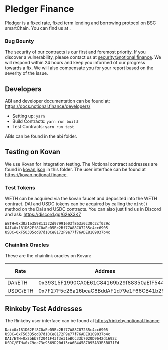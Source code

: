 # Pledger Finance

Pledger is a fixed rate, fixed term lending and borrowing protocol on BSC smartChain. You can find us at .

### Bug Bounty

The security of our contracts is our first and foremost priority. If you discover a vulnerability, please contact us at security@notional.finance. We will respond within 24 hours and keep you informed of our progress towards a fix. We will also compensate you for your report based on the severity of the issue.

## Developers

ABI and developer documentation can be found at: https://docs.notional.finance/developers/

- Setting up: `yarn`
- Build Contracts: `yarn run build`
- Test Contracts: `yarn run test`

ABIs can be found in the abi folder.


## Testing on Kovan

We use Kovan for integration testing. The Notional contract addresses are found in [kovan.json](kovan.json) in this folder. The user interface can be found at https://kovan.notional.finance.

### Test Tokens

WETH can be acquired via the kovan faucet and deposited into the WETH contract. DAI and USDC tokens can be acquired by calling the `mint()` method on the Dai and USDC contracts. You can also just find us in Discord and ask: https://discord.gg/62eX3K7

```
WETH=0xd0a1e359811322d97991e03f863a0c30c2cf029c
DAI=0x181D62Ff8C0aEeD5Bc2Bf77A88C07235c4cc6905
USDC=0xF503D5cd87d10Ce8172F9e77f76ADE8109037b4c
```

### Chainlink Oracles

These are the chainlink oracles on Kovan:

| Rate       | Address                                    | Default Rate | Decimals |
|------------|--------------------------------------------|--------------|---------:|
| DAI/ETH    | 0x39315F1990CA0E61C84169b29f88350aEfF5443e | 0.01e18      | 18       |
| USDC/ETH   | 0x7F27F5c26a16bcaC8BddAF1d79e1F66CB41b25C2 | 0.01e6       | 6        |


## Rinkeby Test Addresses

The Rinkeby user interface can be found at https://rinkeby.notional.finance

```
Dai=0x181D62Ff8C0aEeD5Bc2Bf77A88C07235c4cc6905
USDC=0xF503D5cd87d10Ce8172F9e77f76ADE8109037b4c
DAI/ETH=0x2bEb7f2041F43f3e31eBCc33b7020D9642d1692c
USDC/ETH=0xC9ec73e9369D20d13cA6B44587095A33B3B871Fd
```
